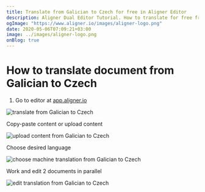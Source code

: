 ```yaml
---
title: Translate from Galician to Czech for free in Aligner Editor
description: Aligner Dual Editor Tutorial. How to translate for free from Galician to Czech. Aligner is multilingual document management platform. 
ogImage: "https://www.aligner.io/images/aligner-logo.png"
date: 2020-05-06T07:09:21+03:00
image: ../images/aligner-logo.png
onBlog: true
---
```


# How to translate document from Galician to Czech

1. Go to editor at [app.aligner.io](https://app.aligner.io "Aligner App web page")

![translate from Galician to Czech](../aligner-blank-editor.png "translate from Galician to Czech")

Copy-paste content or upload content

![upload content from Galician to Czech](../aligner-uploaded-document.png "upload content from Galician to Czech")

Choose desired language

![choose machine translation from Galician to Czech](../aligner-language-dropdown.png "choose machine translation from Galician to Czech")

Work and edit 2 documents in parallel

![edit translation from Galician to Czech](../aligner-double-sitded-editor.png "edit translation from Galician to Czech")


